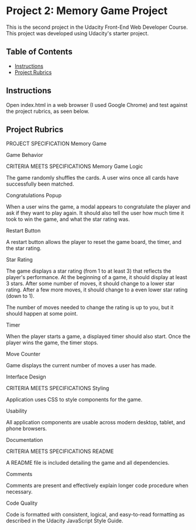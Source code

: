 # Project 2: Memory Game Project

This is the second project in the Udacity Front-End Web Developer Course. This project was developed using Udacity's starter project.

## Table of Contents

* [Instructions](#instructions)
* [Project Rubrics](#projectrubrics)

## Instructions

Open index.html in a web browser (I used Google Chrome) and test against the project rubrics, as seen below.

## Project Rubrics

PROJECT SPECIFICATION
Memory Game

Game Behavior

CRITERIA
MEETS SPECIFICATIONS
Memory Game Logic

The game randomly shuffles the cards. A user wins once all cards have successfully been matched.

Congratulations Popup

When a user wins the game, a modal appears to congratulate the player and ask if they want to play again. It should also tell the user how much time it took to win the game, and what the star rating was.

Restart Button

A restart button allows the player to reset the game board, the timer, and the star rating.

Star Rating

The game displays a star rating (from 1 to at least 3) that reflects the player's performance. At the beginning of a game, it should display at least 3 stars. After some number of moves, it should change to a lower star rating. After a few more moves, it should change to a even lower star rating (down to 1).

The number of moves needed to change the rating is up to you, but it should happen at some point.

Timer

When the player starts a game, a displayed timer should also start. Once the player wins the game, the timer stops.

Move Counter

Game displays the current number of moves a user has made.

Interface Design

CRITERIA
MEETS SPECIFICATIONS
Styling

Application uses CSS to style components for the game.

Usability

All application components are usable across modern desktop, tablet, and phone browsers.

Documentation

CRITERIA
MEETS SPECIFICATIONS
README

A README file is included detailing the game and all dependencies.

Comments

Comments are present and effectively explain longer code procedure when necessary.

Code Quality

Code is formatted with consistent, logical, and easy-to-read formatting as described in the Udacity JavaScript Style Guide.